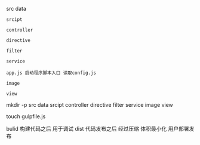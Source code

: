  src 
 	data

 	srcipt

 	controller

 	directive

 	filter

 	service

 	app.js 启动程序脚本入口 读取config.js

 	image

 	view

mkdir -p src data srcipt controller directive filter service image view

touch gulpfile.js

bulid 构建代码之后 用于调试
dist 代码发布之后 经过压缩 体积最小化 用户部署发布
